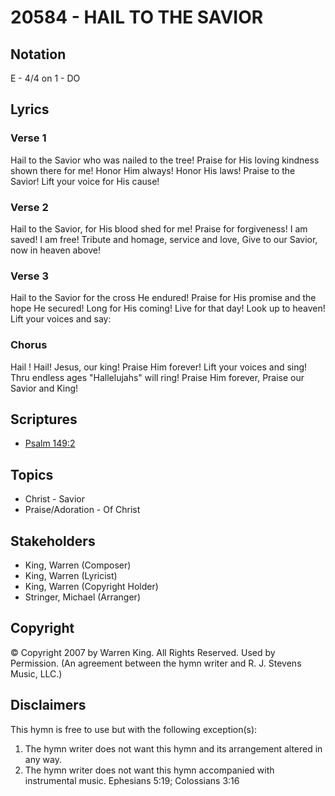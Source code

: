 # 20584 - HAIL TO THE SAVIOR

## Notation

E - 4/4 on 1 - DO

## Lyrics

### Verse 1

Hail to the Savior who was nailed to the tree! Praise for His loving kindness shown there for me! Honor Him always! Honor His laws! Praise to the Savior! Lift your voice for His cause!

### Verse 2

Hail to the Savior, for His blood shed for me! Praise for forgiveness! I am saved! I am free! Tribute and homage, service and love, Give to our Savior, now in heaven above!

### Verse 3

Hail to the Savior for the cross He endured! Praise for His promise and the hope He secured! Long for His coming! Live for that day! Look up to heaven! Lift your voices and say:

### Chorus

Hail ! Hail! Jesus, our king! Praise Him forever! Lift your voices and sing! Thru endless ages "Hallelujahs" will ring! Praise Him forever, Praise our Savior and King!


## Scriptures

- [Psalm 149:2](https://www.biblegateway.com/passage/?search=Psalm%20149%3A2)

## Topics

- Christ - Savior
- Praise/Adoration - Of Christ

## Stakeholders

- King, Warren (Composer)
- King, Warren (Lyricist)
- King, Warren (Copyright Holder)
- Stringer, Michael (Arranger)

## Copyright

© Copyright 2007 by Warren King. All Rights Reserved. Used by Permission.
(An agreement between the hymn writer and R. J. Stevens Music, LLC.)

## Disclaimers

This hymn is free to use but with the following exception(s):
1. The hymn writer does not want this hymn and its arrangement altered in any way.
2. The hymn writer does not want this hymn accompanied with instrumental music.
Ephesians 5:19; Colossians 3:16

